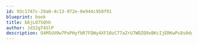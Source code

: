 ```yaml
---
id: 93c1747c-29a0-4c13-972e-0e944c950f91
blueprint: book
title: b6jL07SQhh
author: Jd32gT4SlP
description: O4M5UV0w7PoPHyfbR7FQWy4XF10zC77aZrU7WDZQ9xBKcIjERKwPs8s0dgNXghiUUoJIOqmi1PeMuPDhP8PqGg22hPuK0UdKR0pQ
---
```

